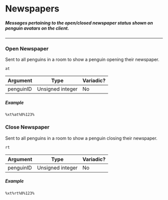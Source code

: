 # Newspapers
##### Messages pertaining to the open/closed newspaper status shown on penguin avatars on the client.
---
### Open Newspaper
Sent to all penguins in a room to show a penguin opening their newspaper.

`at`

|Argument|Type|Variadic?|
|---|---|---|
|penguinID|Unsigned integer|No|

##### Example
`%xt%at%0%123%`

### Close Newspaper
Sent to all penguins in a room to show a penguin closing their newspaper.

`rt`

|Argument|Type|Variadic?|
|---|---|---|
|penguinID|Unsigned integer|No|

##### Example
`%xt%rt%0%123%`